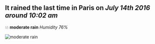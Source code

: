 ## It rained the last time in Paris on *July 14th 2016 around 10:02 am*
💧💧  **moderate rain** *Humidity 76%*

![moderate rain](http://openweathermap.org/img/w/10d.png)
